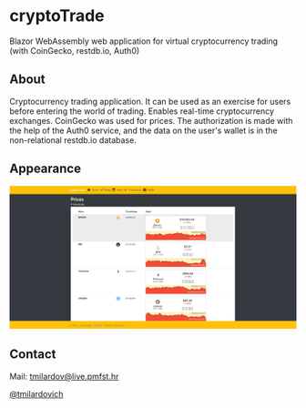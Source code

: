 # cryptoTrade
Blazor WebAssembly web application for virtual cryptocurrency trading (with CoinGecko, restdb.io, Auth0)

## About
Cryptocurrency trading application. It can be used as an exercise for users before entering the world of trading. Enables real-time cryptocurrency exchanges.
CoinGecko was used for prices. The authorization is made with the help of the Auth0 service, and the data on the user's wallet is in the non-relational restdb.io database.

## Appearance
<img src="https://github.com/tmilardovich/cryptoTrade/blob/master/wwwroot/img/imgnews/prices.PNG" alt="appearance">

## Contact
Mail: <a href="mailto:tmilardov@live.pmfst.hr">tmilardov@live.pmfst.hr</a>

<a href="https://github.com/tmilardovich">@tmilardovich</a>
